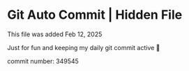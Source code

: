 # Git Auto Commit | Hidden File

This file was added Feb 12, 2025

Just for fun and keeping my daily git commit active 🤪

commit number: 349545
